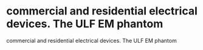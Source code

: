 # commercial and residential electrical devices. The ULF EM phantom

commercial and residential electrical devices. The ULF EM phantom
